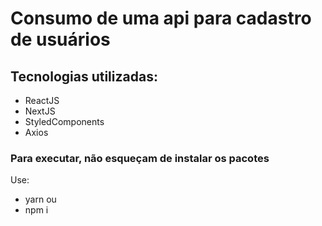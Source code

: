 # Consumo de uma api para cadastro de usuários

## Tecnologias utilizadas:
- ReactJS
- NextJS
- StyledComponents
- Axios

### Para executar, não esqueçam de instalar os pacotes
Use:
  - yarn
  ou
  - npm i
